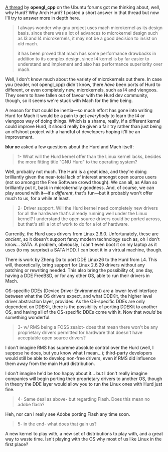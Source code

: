 [A thread](http://ubuntuforums.org/showthread.php?t=1392856) by **opengl_cpp** on the Ubuntu forums got me thinking about, well, why Hurd? Why Arch Hurd? I posted a short answer in that thread but now I'll try to answer more in depth here.

> I always wonder why gnu project uses mach microkernel as its design basis. since there was a lot of advances to microkernel design such as l3 and l4 microkernels, it may not be a good decision to insist on old mach. 
> 
> it has been proved that mach has some performance drawbacks in addition to its complex design, since l4 kernel is by far easier to understand and implement and also has performance superiority over mach.

Well, I don't know much about the variety of microkernels out there. In case you (reader, not opengl_cpp) didn't know, there *have* been ports of Hurd to different, or even completely new, microkernels, such as l4 and viengoos. They seem to have fallen out of favour with the Hurd dev community, though, so it seems we're stuck with Mach for the time being.

A reason for that could be inertia—so much effort has gone into writing Hurd for Mach it would be a pain to get *everybody* to learn the l4 or viengoos way of doing things. Which is a shame, really, if a different kernel could improve Hurd, it should really be given a fair try rather than just being an offshoot project with a handful of developers hoping it'll be an improvement.

**blur xc** asked a few questions about the Hurd and Mach itself:

> 1- What will the Hurd kernel offer than the Linux kernel lacks, besides the more fitting title "GNU Hurd" to the operating system?

Well, probably not much. The Hurd is a great idea, and they're doing brilliantly given the near-total lack of interest amongst open source users (not so amongst the Free Software crowd though). We can all, as Allan so brilliantly put it, bask in microkernally goodness. And, of course, we can play around with it—it's *different*, that's fun—but it probably won't offer much to us, for a while at least.

> 2- Driver support. Will the Hurd kernel need completely new drivers for all the hardware that's already running well under the Linux kernel? I understand the open source drivers could be ported across, but that's still a lot of work to do for a lot of hardware.

Currently, the Hurd uses drivers from Linux 2.6.0. Unfortunately, these are *ancient*, so it doesn't support fancy modern technology such as, oh I don't know… SATA. A problem, obviously, I can't even boot it on my laptop as it uses (to my surprise) a SATA HDD. I can boot it in a virtual machine, though.

There is work by Zheng Da to port DDE Linux26 to the Hurd from L4. This will, theoretically, bring support for Linux 2.6.29 drivers without any patching or rewriting needed. This also bring the possibility of, one day, having a DDE FreeBSD, or for any other OS, able to run their drivers in Mach.

OS-specific DDEs (Device Driver Environment) are a lower-level interface between what the OS drivers expect, and what DDEKit, the higher level driver abstraction layer, provides. As the OS-specific DDEs are only dependent on DDEKit, there is the possibility of porting DDEKit to another OS, and having all of the OS-specific DDEs come with it. Now that *would* be something wonderful.

> 3- w/ RMS being a FOSS zealot- does that mean there won't be any proprietary drivers permitted for hardware that doesn't have acceptable open source drivers?

I don't imagine RMS has supreme absolute control over the Hurd (well, I suppose he does, but you know what I mean…); third-party developers would still be able to develop non-free drivers, even if RMS did influence them away from the main Hurd distribution.

I don't imagine he'd be too happy about it… but I don't really imagine companies will begin porting their proprietary drivers to another OS, though in theory the DDE layer would allow you to run the Linux ones with Hurd just fine.

> 4- Same deal as above- but regarding Flash. Does this mean no adobe flash?

Heh, nor can I really see Adobe porting Flash any time soon.

> 5- in the end- what does that gain us?

A new kernel to play with, a new set of distributions to play with, and a great way to waste time. Isn't playing with the OS why most of us like Linux in the first place?

